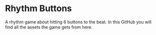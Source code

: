 # Rhythm Buttons
A rhythm game about hitting 6 buttons to the beat. In this GitHub you will find all the assets the game gets from here.

